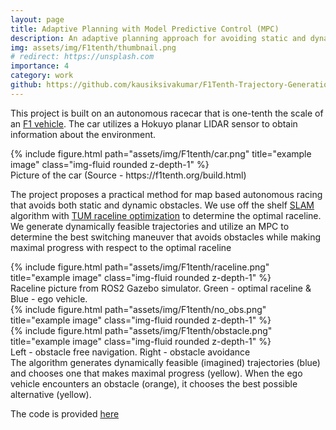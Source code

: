 ```yaml
---
layout: page
title: Adaptive Planning with Model Predictive Control (MPC)
description: An adaptive planning approach for avoiding static and dynamic obstacles for autonomous racing
img: assets/img/F1tenth/thumbnail.png
# redirect: https://unsplash.com
importance: 4
category: work
github: https://github.com/kausiksivakumar/F1Tenth-Trajectory-Generation
---
```


This project is built on an autonomous racecar that is one-tenth the scale of an [F1 vehicle](https://f1tenth.org/). The car utilizes a Hokuyo planar LIDAR sensor to obtain information about the environment. 
<div class="row">
    <div class="col-sm mt-3 mt-md-0">
        {% include figure.html path="assets/img/F1tenth/car.png" title="example image" class="img-fluid rounded z-depth-1" %}
    </div>
</div>
<div class="caption">
    Picture of the car (Source - https://f1tenth.org/build.html)
</div>

The project proposes a practical method for map based autonomous racing that avoids both static and dynamic obstacles. We use off the shelf [SLAM](http://wiki.ros.org/hector_slam) algorithm with [TUM raceline optimization](https://github.com/TUMFTM/global_racetrajectory_optimization) to determine the optimal raceline. We generate dynamically feasible trajectories and utilize an MPC to determine the best switching maneuver that avoids obstacles while making maximal progress with respect to the optimal raceline
<div class="row">
    <div class="col-sm mt-3 mt-md-0">
        {% include figure.html path="assets/img/F1tenth/raceline.png" title="example image" class="img-fluid rounded z-depth-1" %}
    </div>
</div>
<div class="caption">
    Raceline picture from ROS2 Gazebo simulator. Green - optimal raceline & Blue - ego vehicle. 
</div>

<div class="row">
    <div class="col-sm mt-3 mt-md-0">
        {% include figure.html path="assets/img/F1tenth/no_obs.png" title="example image" class="img-fluid rounded z-depth-1" %}
    </div>
    <div class="col-sm mt-3 mt-md-0">
        {% include figure.html path="assets/img/F1tenth/obstacle.png" title="example image" class="img-fluid rounded z-depth-1" %}
    </div>
</div>
<div class="caption">
    Left - obstacle free navigation. Right - obstacle avoidance
</div>
The algorithm generates dynamically feasible (imagined) trajectories (blue) and chooses one that makes maximal progress (yellow). When the ego vehicle encounters an obstacle (orange), it chooses the best possible alternative (yellow).

The code is provided [here](https://github.com/kausiksivakumar/f1Tenth_project_final)